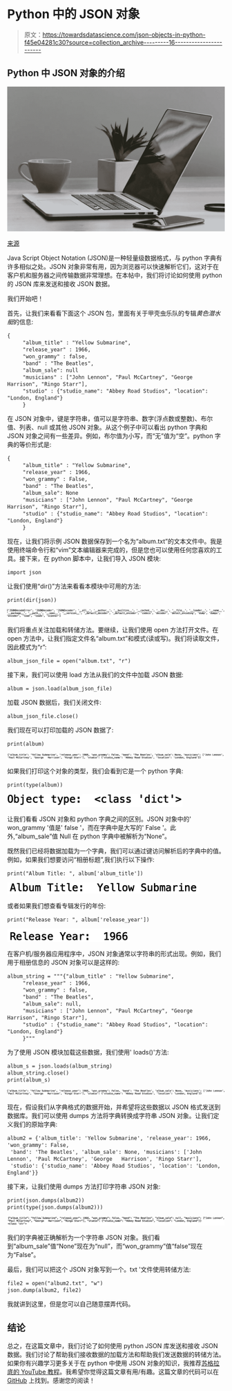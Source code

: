 # Python 中的 JSON 对象

> 原文：<https://towardsdatascience.com/json-objects-in-python-f45e04281c30?source=collection_archive---------16----------------------->

## Python 中 JSON 对象的介绍

![](img/4849f3a56bbeae958195df59009c47d5.png)

[来源](https://www.pexels.com/photo/macbook-pro-iphone-cup-desk-7974/)

Java Script Object Notation (JSON)是一种轻量级数据格式，与 python 字典有许多相似之处。JSON 对象非常有用，因为浏览器可以快速解析它们，这对于在客户机和服务器之间传输数据非常理想。在本帖中，我们将讨论如何使用 python 的 JSON 库来发送和接收 JSON 数据。

我们开始吧！

首先，让我们来看看下面这个 JSON 包，里面有关于甲壳虫乐队的专辑*黄色潜水艇*的信息:

```
{
     "album_title" : "Yellow Submarine",     
     "release_year" : 1966,   
     "won_grammy" : false,
     "band" : "The Beatles",
     "album_sale": null
     "musicians" : ["John Lennon", "Paul McCartney", "George   Harrison", "Ringo Starr"],
     "studio" : {"studio_name": "Abbey Road Studios", "location": "London, England"}
     }
```

在 JSON 对象中，键是字符串，值可以是字符串、数字(浮点数或整数)、布尔值、列表、null 或其他 JSON 对象。从这个例子中可以看出 python 字典和 JSON 对象之间有一些差异。例如，布尔值为小写，而“无”值为“空”。python 字典的等价形式是:

```
{
     "album_title" : "Yellow Submarine",     
     "release_year" : 1966,   
     "won_grammy" : False,
     "band" : "The Beatles",
     "album_sale": None
     "musicians" : ["John Lennon", "Paul McCartney", "George   Harrison", "Ringo Starr"],
     "studio" : {"studio_name": "Abbey Road Studios", "location": "London, England"}
     }
```

现在，让我们将示例 JSON 数据保存到一个名为“album.txt”的文本文件中。我是使用终端命令行和“vim”文本编辑器来完成的，但是您也可以使用任何您喜欢的工具。接下来，在 python 脚本中，让我们导入 JSON 模块:

```
import json
```

让我们使用“dir()”方法来看看本模块中可用的方法:

```
print(dir(json))
```

![](img/8f9d1e0b61b5229d2c669863c1317932.png)

我们将重点关注加载和转储方法。要继续，让我们使用 open 方法打开文件。在 open 方法中，让我们指定文件名“album.txt”和模式(读或写)。我们将读取文件，因此模式为“r”:

```
album_json_file = open("album.txt", "r")
```

接下来，我们可以使用 load 方法从我们的文件中加载 JSON 数据:

```
album = json.load(album_json_file)
```

加载 JSON 数据后，我们关闭文件:

```
album_json_file.close()
```

我们现在可以打印加载的 JSON 数据了:

```
print(album)
```

![](img/b24931a12c8b54aa15d47a32a6227acf.png)

如果我们打印这个对象的类型，我们会看到它是一个 python 字典:

```
print(type(album))
```

![](img/cc75e4fe16b3f55886b2f32f35cd6003.png)

让我们看看 JSON 对象和 python 字典之间的区别。JSON 对象中的' won_grammy '值是' false '，而在字典中是大写的' False '。此外,“album_sale”值 Null 在 python 字典中被解析为“None”。

既然我们已经将数据加载为一个字典，我们可以通过键访问解析后的字典中的值。例如，如果我们想要访问“相册标题”,我们执行以下操作:

```
print("Album Title: ", album['album_title'])
```

![](img/2232f4499768d2d5a5169349c46c1025.png)

或者如果我们想查看专辑发行的年份:

```
print("Release Year: ", album['release_year'])
```

![](img/fd91fd97f8d47232fc195408ff348016.png)

在客户机/服务器应用程序中，JSON 对象通常以字符串的形式出现。例如，我们用于相册信息的 JSON 对象可以是这样的:

```
album_string = """{"album_title" : "Yellow Submarine",
     "release_year" : 1966,
     "won_grammy" : false,
     "band" : "The Beatles",
     "album_sale": null,
     "musicians" : ["John Lennon", "Paul McCartney", "George   Harrison", "Ringo Starr"],
     "studio" : {"studio_name": "Abbey Road Studios", "location": "London, England"}
     }"""
```

为了使用 JSON 模块加载这些数据，我们使用' loads()'方法:

```
album_s = json.loads(album_string)
album_string.close()
print(album_s)
```

![](img/fca06e492693b31bfc756282aef7d9bd.png)

现在，假设我们从字典格式的数据开始，并希望将这些数据以 JSON 格式发送到数据库。我们可以使用 dumps 方法将字典转换成字符串 JSON 对象。让我们定义我们的原始字典:

```
album2 = {'album_title': 'Yellow Submarine', 'release_year': 1966, 'won_grammy': False, 
 'band': 'The Beatles', 'album_sale': None, 'musicians': ['John Lennon', 'Paul McCartney', 'George   Harrison', 'Ringo Starr'], 
 'studio': {'studio_name': 'Abbey Road Studios', 'location': 'London, England'}}
```

接下来，让我们使用 dumps 方法打印字符串 JSON 对象:

```
print(json.dumps(album2))
print(type(json.dumps(album2)))
```

![](img/c6266ec46596ae9d020243b708ac0c5d.png)

我们的字典被正确解析为一个字符串 JSON 对象。我们看到“album_sale”值“None”现在为“null”，而“won_grammy”值“false”现在为“False”。

最后，我们可以把这个 JSON 对象写到一个。txt '文件使用转储方法:

```
file2 = open("album2.txt", "w")
json.dump(album2, file2)
```

我就讲到这里，但是您可以自己随意摆弄代码。

## 结论

总之，在这篇文章中，我们讨论了如何使用 python JSON 库发送和接收 JSON 数据。我们讨论了帮助我们接收数据的加载方法和帮助我们发送数据的转储方法。如果你有兴趣学习更多关于在 python 中使用 JSON 对象的知识，我推荐[苏格拉底的 YouTube 教程](https://www.youtube.com/watch?v=pTT7HMqDnJw)。我希望你觉得这篇文章有用/有趣。这篇文章的代码可以在 [GitHub](https://github.com/spierre91/medium_code/blob/master/basic_python/json_tutorial.py) 上找到。感谢您的阅读！